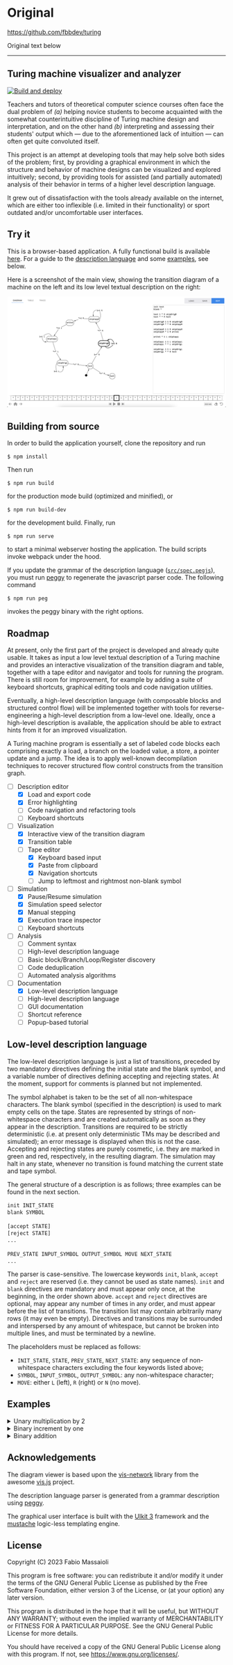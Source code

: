 # Original

https://github.com/fbbdev/turing

Original text below

---

## Turing machine visualizer and analyzer

[![Build and deploy](https://github.com/fbbdev/turing/actions/workflows/webpack.yml/badge.svg)](https://github.com/fbbdev/turing/actions/workflows/webpack.yml)

Teachers and tutors of theoretical computer science courses often face the dual
problem of *(a)* helping novice students to become acquainted with the somewhat
counterintuitive discipline of Turing machine design and interpretation, and on
the other hand *(b)* interpreting and assessing their students' output which
— due to the aforementioned lack of intuition — can often get quite convoluted
itself.

This project is an attempt at developing tools that may help solve both sides
of the problem; first, by providing a graphical environment in which the
structure and behavior of machine designs can be visualized and explored
intuitively; second, by providing tools for assisted (and partially automated)
analysis of their behavior in terms of a higher level description language.

It grew out of dissatisfaction with the tools already available on the internet,
which are either too inflexible (i.e. limited in their functionality) or sport
outdated and/or uncomfortable user interfaces.

## Try it

This is a browser-based application. A fully functional build is available
[here](https://fbbdev.it/turing/?view=3).
For a guide to the [description language](#description-language) and some
[examples](#examples), see below.

Here is a screenshot of the main view, showing the transition diagram of a
machine on the left and its low level textual description on the right:

![A screenshot of the diagram view](screenshot.png)

## Building from source

In order to build the application yourself, clone the repository and run
```
$ npm install
```
Then run
```
$ npm run build
```
for the production mode build (optimized and minified), or
```
$ npm run build-dev
```
for the development build. Finally, run
```
$ npm run serve
```
to start a minimal webserver hosting the application. The build scripts invoke
webpack under the hood.

If you update the grammar of the description language
([`src/spec.pegjs`](src/spec.pegjs)), you must run
[peggy](https://peggyjs.org/) to regenerate the javascript parser code. The
following command
```
$ npm run peg
```
invokes the peggy binary with the right options.

## Roadmap

At present, only the first part of the project is developed and already quite
usable. It takes as input a low level textual description of a Turing machine
and provides an interactive visualization of the transition diagram and table,
together with a tape editor and navigator and tools for running the program.
There is still room for improvement, for example by adding a suite of keyboard
shortcuts, graphical editing tools and code navigation utilities.

Eventually, a high-level description language (with composable blocks and
structured control flow) will be implemented together with tools for
reverse-engineering a high-level description from a low-level one. Ideally,
once a high-level description is available, the application should be able to
extract hints from it for an improved visualization.

A Turing machine program is essentially a set of labeled code blocks each
comprising exactly a load, a branch on the loaded value, a store, a pointer
update and a jump. The idea is to apply well-known decompilation techniques
to recover structured flow control constructs from the transition graph.

- [ ] Description editor
  - [x] Load and export code
  - [x] Error highlighting
  - [ ] Code navigation and refactoring tools
  - [ ] Keyboard shortcuts
- [ ] Visualization
  - [x] Interactive view of the transition diagram
  - [x] Transition table
  - [ ] Tape editor
    - [x] Keyboard based input
    - [x] Paste from clipboard
    - [x] Navigation shortcuts
    - [ ] Jump to leftmost and rightmost non-blank symbol
- [ ] Simulation
  - [x] Pause/Resume simulation
  - [x] Simulation speed selector
  - [x] Manual stepping
  - [x] Execution trace inspector
  - [ ] Keyboard shortcuts
- [ ] Analysis
  - [ ] Comment syntax
  - [ ] High-level description language
  - [ ] Basic block/Branch/Loop/Register discovery
  - [ ] Code deduplication
  - [ ] Automated analysis algorithms
- [ ] Documentation
    - [x] Low-level description language
    - [ ] High-level description language
    - [ ] GUI documentation
    - [ ] Shortcut reference
    - [ ] Popup-based tutorial

## Low-level description language

The low-level description language is just a list of transitions, preceded by
two mandatory directives defining the initial state and the blank symbol, and
a variable number of directives defining accepting and rejecting states. At the
moment, support for comments is planned but not implemented.

The symbol alphabet is taken to be the set of all non-whitespace characters.
The blank symbol (specified in the description) is used to mark empty cells on
the tape. States are represented by strings of non-whitespace characters and
are created automatically as soon as they appear in the description.
Transitions are required to be strictly deterministic (i.e. at present only
deterministic TMs may be described and simulated); an error message is
displayed when this is not the case. Accepting and rejecting states are purely
cosmetic, i.e. they are marked in green and red, respectively, in the
resulting diagram. The simulation may halt in any state, whenever no transition
is found matching the current state and tape symbol.

The general structure of a description is as follows; three examples can be
found in the next section.
```
init INIT_STATE
blank SYMBOL

[accept STATE]
[reject STATE]
...

PREV_STATE INPUT_SYMBOL OUTPUT_SYMBOL MOVE NEXT_STATE
...
```
The parser is case-sensitive. The lowercase keywords `init`, `blank`, `accept`
and `reject` are reserved (i.e. they cannot be used as state names). `init`
and `blank` directives are mandatory and must appear only once, at the
beginning, in the order shown above. `accept` and `reject` directives are
optional, may appear any number of times in any order, and must appear before
the list of transitions. The transition list may contain arbitrarily many rows
(it may even be empty). Directives and transitions may be surrounded and
interspersed by any amount of whitespace, but cannot be broken into multiple
lines, and must be terminated by a newline.

The placeholders must be replaced as follows:
  - `INIT_STATE`, `STATE`, `PREV_STATE`, `NEXT_STATE`: any sequence of
  non-whitespace characters excluding the four keywords listed above;
  - `SYMBOL`, `INPUT_SYMBOL`, `OUTPUT_SYMBOL`: any non-whitespace character;
  - `MOVE`: either `L` (left), `R` (right) or `N` (no move).

## Examples

<details>
<summary>Unary multiplication by 2</summary>

A machine that reads from the tape an integer in _unary_ notation (_n_ is
represented by a list of _n_ occurrences of the symbol `1`) and writes it back
doubled.

[Load in the simulator](https://fbbdev.it/turing/?fetch=https%3A%2F%2Fraw.githubusercontent.com%2Ffbbdev%2Fturing%2Fmain%2Fexamples%2FunaryDup.txt)

_Instructions:_ click the link above; when the machine has been loaded, click
the tape head (the cell with a large black border), type `1` as many times as
you like, press the `Enter` key and hit the play button.

```
init test
blank *

test 1 * R skipOrigR
test * * R halt

skipOrigR 1 1 R skipOrigR
skipOrigR * * R skipCopyR

skipCopyR 1 1 R skipCopyR
skipCopyR * 1 R write1

write1 * 1 L skipCopyL

skipCopyL 1 1 L skipCopyL
skipCopyL * * L skipOrigL

skipOrigL 1 1 L skipOrigL
skipOrigL * * R test
```
</details>

<details>
<summary>Binary increment by one</summary>

A machine that reads from the tape an integer in _binary_ notation and writes
it back incremented by one.

[Load in the simulator](https://fbbdev.it/turing/?fetch=https%3A%2F%2Fraw.githubusercontent.com%2Ffbbdev%2Fturing%2Fmain%2Fexamples%2FbinaryIncr.txt)

_Instructions:_ click the link above; when the machine has been loaded, click
the tape head (the cell with a large black border), type a sequence of `1`s and
`0`s, press the `Enter` key and hit the play button.

```
init q0
blank *

q0 * * L q1
q0 0 0 R q0
q0 1 1 R q0

q1 * 1 L q2
q1 0 1 L q2
q1 1 0 L q1

q2 * * R halt
q2 0 0 L q2
q2 1 1 L q2
```
</details>

<details>
<summary>Binary addition</summary>

A machine that reads from the tape two integers in _binary_ notation, separated
by a blank, and writes back their sum.

[Load in the simulator](https://fbbdev.it/turing/?fetch=https%3A%2F%2Fraw.githubusercontent.com%2Ffbbdev%2Fturing%2Fmain%2Fexamples%2FbinaryAdd.txt)

_Instructions:_ click the link above; when the machine has been loaded, click
the tape head (the cell with a large black border), type a sequence of `1`s and
`0`s, press `Space`, then type again a sequence of `1`s and `0`s, press the
`Enter` key and hit the play button.

```
init test
blank *

test 0 0 R skipO1
test 1 1 R skipO1
test * * R halt

skipO1 z z R skipO1
skipO1 o o R skipO1
skipO1 0 0 R skipO1
skipO1 1 1 R skipO1
skipO1 * * R getO2

getO2 * * L rewrite
getO2 0 0 R getO2_0
getO2 1 1 R getO2_1

getO2_0 0 0 R getO2_0
getO2_0 1 1 R getO2_1
getO2_0 * * L biteO2_0

getO2_1 0 0 R getO2_0
getO2_1 1 1 R getO2_1
getO2_1 * * L biteO2_1

biteO2_0 0 * L rskipO2_0

biteO2_1 1 * L rskipO2_1

rskipO2_0 0 0 L rskipO2_0
rskipO2_0 1 1 L rskipO2_0
rskipO2_0 * * L add_0

add_0 z z L add_0
add_0 o o L add_0
add_0 0 z R skipO1
add_0 1 o R skipO1
add_0 * z R skipO1

rskipO2_1 0 0 L rskipO2_1
rskipO2_1 1 1 L rskipO2_1
rskipO2_1 * * L add_1

add_1 z z L add_1
add_1 o o L add_1
add_1 0 o R skipO1
add_1 1 z L incr
add_1 * o R skipO1

incr 1 0 L incr
incr 0 1 R skipO1
incr * 1 R skipO1

rewrite * * L rewrite'

rewrite' z 0 L rewrite'
rewrite' o 1 L rewrite'
rewrite' 0 0 L rewrite'
rewrite' 1 1 L rewrite'
rewrite' * * R halt
```
</details>

## Acknowledgements

The diagram viewer is based upon the
[vis-network](https://visjs.github.io/vis-network/docs/) library from the
awesome [vis.js](https://visjs.org/) project.

The description language parser is generated from a grammar description using
[peggy](https://peggyjs.org/).

The graphical user interface is built with the [UIkit 3](https://getuikit.com/)
framework and the [mustache](https://mustache.github.io/) logic-less templating
engine.

## License

Copyright (C) 2023 Fabio Massaioli

This program is free software: you can redistribute it and/or modify
it under the terms of the GNU General Public License as published by
the Free Software Foundation, either version 3 of the License, or
(at your option) any later version.

This program is distributed in the hope that it will be useful,
but WITHOUT ANY WARRANTY; without even the implied warranty of
MERCHANTABILITY or FITNESS FOR A PARTICULAR PURPOSE.  See the
GNU General Public License for more details.

You should have received a copy of the GNU General Public License
along with this program.  If not, see <https://www.gnu.org/licenses/>.
